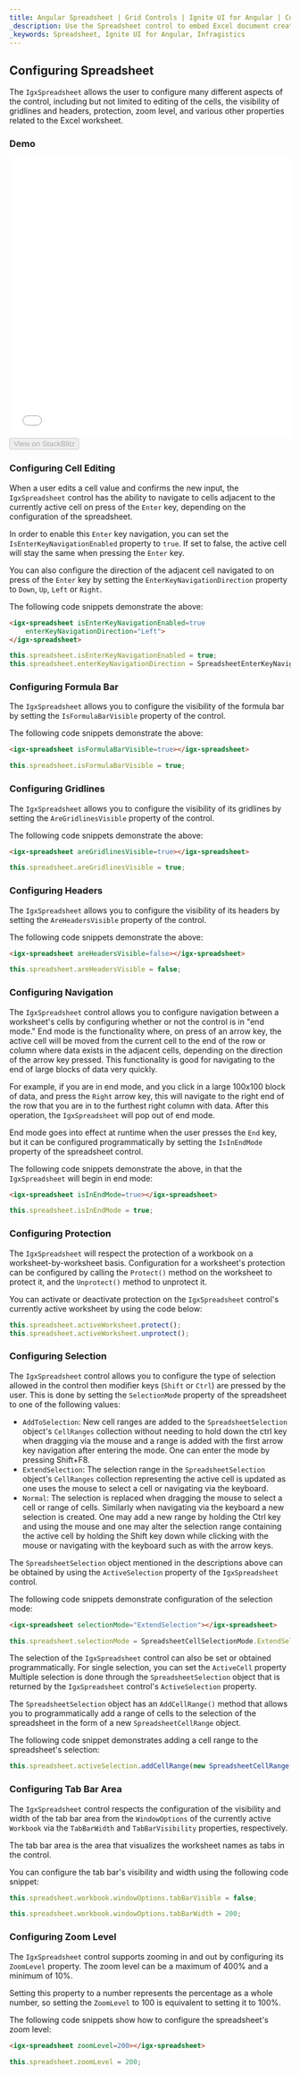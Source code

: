 ```yaml
---
title: Angular Spreadsheet | Grid Controls | Ignite UI for Angular | Configuration | Infragistics |
_description: Use the Spreadsheet control to embed Excel document creation and editing experiences right into your application.
_keywords: Spreadsheet, Ignite UI for Angular, Infragistics
---
```


## Configuring Spreadsheet

The `IgxSpreadsheet` allows the user to configure many different aspects of the control, including but not limited to editing of the cells, the visibility of gridlines and headers, protection, zoom level, and various other properties related to the Excel worksheet. 

### Demo

<div class="sample-container" style="height: 500px">
    <iframe id="spreadsheet-overview-sample-iframe" src='{environment:demosBaseUrl}/spreadsheet/spreadsheet-configuring' width="100%" height="100%" seamless frameBorder="0" onload="onSampleIframeContentLoaded(this);"></iframe>
</div>
<div>
    <button data-localize="stackblitz" disabled class="stackblitz-btn"   data-iframe-id="spreadsheet-overview-sample-iframe" data-demos-base-url="{environment:demosBaseUrl}">View on StackBlitz
    </button>
</div>

<div class="divider--half"></div>

### Configuring Cell Editing

When a user edits a cell value and confirms the new input, the `IgxSpreadsheet` control has the ability to navigate to cells adjacent to the currently active cell on press of the `Enter` key, depending on the configuration of the spreadsheet.

In order to enable this `Enter` key navigation, you can set the `IsEnterKeyNavigationEnabled` property to `true`. If set to false, the active cell will stay the same when pressing the `Enter` key. 

You can also configure the direction of the adjacent cell navigated to on press of the `Enter` key by setting the `EnterKeyNavigationDirection` property to `Down`, `Up`, `Left` or `Right`.

The following code snippets demonstrate the above:

```html
<igx-spreadsheet isEnterKeyNavigationEnabled=true
    enterKeyNavigationDirection="Left">
</igx-spreadsheet>
```

```typescript
this.spreadsheet.isEnterKeyNavigationEnabled = true;
this.spreadsheet.enterKeyNavigationDirection = SpreadsheetEnterKeyNavigationDirection.Left;
```

### Configuring Formula Bar

The `IgxSpreadsheet` allows you to configure the visibility of the formula bar by setting the `IsFormulaBarVisible` property of the control.

The following code snippets demonstrate the above: 

```html
<igx-spreadsheet isFormulaBarVisible=true></igx-spreadsheet>
```

```typescript
this.spreadsheet.isFormulaBarVisible = true;
```

### Configuring Gridlines

The `IgxSpreadsheet` allows you to configure the visibility of its gridlines by setting the `AreGridlinesVisible` property of the control.

The following code snippets demonstrate the above: 

```html
<igx-spreadsheet areGridlinesVisible=true></igx-spreadsheet>
```

```typescript
this.spreadsheet.areGridlinesVisible = true;
```

### Configuring Headers

The `IgxSpreadsheet` allows you to configure the visibility of its headers by setting the `AreHeadersVisible` property of the control.

The following code snippets demonstrate the above: 

```html
<igx-spreadsheet areHeadersVisible=false></igx-spreadsheet>
```

```typescript
this.spreadsheet.areHeadersVisible = false;
```

### Configuring Navigation

The `IgxSpreadsheet` control allows you to configure navigation between a worksheet's cells by configuring whether or not the control is in "end mode." End mode is the functionality where, on press of an arrow key, the active cell will be moved from the current cell to the end of the row or column where data exists in the adjacent cells, depending on the direction of the arrow key pressed. This functionality is good for navigating to the end of large blocks of data very quickly.

For example, if you are in end mode, and you click in a large 100x100 block of data, and press the `Right` arrow key, this will navigate to the right end of the row that you are in to the furthest right column with data. After this operation, the `IgxSpreadsheet` will pop out of end mode.

End mode goes into effect at runtime when the user presses the `End` key, but it can be configured programmatically by setting the `IsInEndMode` property of the spreadsheet control.

The following code snippets demonstrate the above, in that the `IgxSpreadsheet` will begin in end mode:

```html
<igx-spreadsheet isInEndMode=true></igx-spreadsheet>
```

```typescript
this.spreadsheet.isInEndMode = true;
```

### Configuring Protection

The `IgxSpreadsheet` will respect the protection of a workbook on a worksheet-by-worksheet basis. Configuration for a worksheet's protection can be configured by calling the `Protect()` method on the worksheet to protect it, and the `Unprotect()` method to unprotect it.

You can activate or deactivate protection on the `IgxSpreadsheet` control's currently active worksheet by using the code below:

```typescript
this.spreadsheet.activeWorksheet.protect();
this.spreadsheet.activeWorksheet.unprotect();
```

### Configuring Selection

The `IgxSpreadsheet` control allows you to configure the type of selection allowed in the control then modifier keys (`Shift` or `Ctrl`) are pressed by the user. This is done by setting the `SelectionMode` property of the spreadsheet to one of the following values:

-   `AddToSelection`: New cell ranges are added to the `SpreadsheetSelection` object's `CellRanges` collection without needing to hold down the ctrl key when dragging via the mouse and a range is added with the first arrow key navigation after entering the mode. One can enter the mode by pressing Shift+F8.
-   `ExtendSelection`: The selection range in the `SpreadsheetSelection` object's `CellRanges` collection representing the active cell is updated as one uses the mouse to select a cell or navigating via the keyboard.
-   `Normal`: The selection is replaced when dragging the mouse to select a cell or range of cells. Similarly when navigating via the keyboard a new selection is created. One may add a new range by holding the Ctrl key and using the mouse and one may alter the selection range containing the active cell by holding the Shift key down while clicking with the mouse or navigating with the keyboard such as with the arrow keys.

The `SpreadsheetSelection` object mentioned in the descriptions above can be obtained by using the `ActiveSelection` property of the `IgxSpreadsheet` control.

The following code snippets demonstrate configuration of the selection mode:

```html
<igx-spreadsheet selectionMode="ExtendSelection"></igx-spreadsheet>
```

```typescript
this.spreadsheet.selectionMode = SpreadsheetCellSelectionMode.ExtendSelection;
```

The selection of the `IgxSpreadsheet` control can also be set or obtained programmatically. For single selection, you can set the `ActiveCell` property Multiple selection is done through the `SpreadsheetSelection` object that is returned by the `IgxSpreadsheet` control's `ActiveSelection` property.

The `SpreadsheetSelection` object has an `AddCellRange()` method that allows you to programmatically add a range of cells to the selection of the spreadsheet in the form of a new  `SpreadsheetCellRange` object.

The following code snippet demonstrates adding a cell range to the spreadsheet's selection:

```typescript
this.spreadsheet.activeSelection.addCellRange(new SpreadsheetCellRange(2, 2, 5, 5));
```

### Configuring Tab Bar Area

The `IgxSpreadsheet` control respects the configuration of the visibility and width of the tab bar area from the `WindowOptions` of the currently active `Workbook` via the `TabBarWidth` and `TabBarVisibility` properties, respectively.

The tab bar area is the area that visualizes the worksheet names as tabs in the control.

You can configure the tab bar's visibility and width using the following code snippet:

```typescript
this.spreadsheet.workbook.windowOptions.tabBarVisible = false;

this.spreadsheet.workbook.windowOptions.tabBarWidth = 200;
```

### Configuring Zoom Level

The `IgxSpreadsheet` control supports zooming in and out by configuring its `ZoomLevel` property. The zoom level can be a maximum of 400% and a minimum of 10%.

Setting this property to a number represents the percentage as a whole number, so setting the `ZoomLevel` to 100 is equivalent to setting it to 100%.

The following code snippets show how to configure the spreadsheet's zoom level:

```html
<igx-spreadsheet zoomLevel=200></igx-spreadsheet>
```

```typescript
this.spreadsheet.zoomLevel = 200;
```
